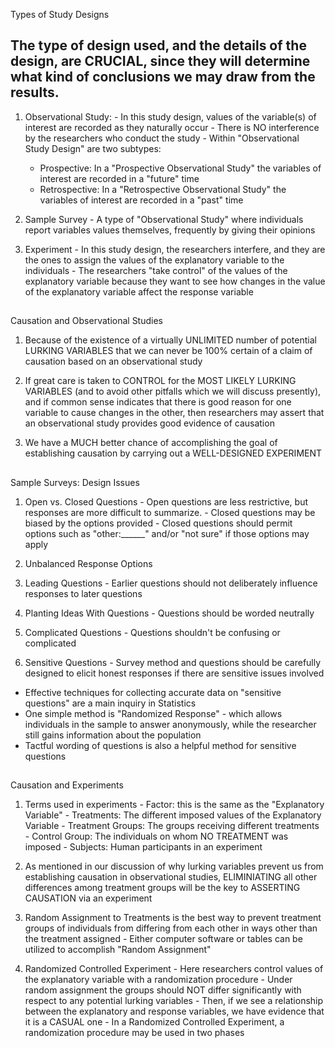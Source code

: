 <!-- Study Design Introduction --> 

Types of Study Designs

## The type of design used, and the details of the design, are CRUCIAL, since they will determine what kind of conclusions we may draw from the results. 

  1. Observational Study: 
    - In this study design, values of the variable(s) of interest are recorded as they naturally occur 
    - There is NO interference by the researchers who conduct the study 
    - Within "Observational Study Design" are two subtypes:
      - Prospective: In a "Prospective Observational Study" the variables of interest are recorded in a "future" time
      - Retrospective: In a "Retrospective Observational Study" the variables of interest are recorded in a "past" time 
      
  2. Sample Survey 
    - A type of "Observational Study" where individuals report variables values themselves, frequently by giving their opinions 
  
  3. Experiment
    - In this study design, the researchers interfere, and they are the ones to assign the values of the explanatory variable to the individuals 
    - The researchers "take control" of the values of the explanatory variable because they want to see how changes in the value of the explanatory variable affect the response variable
    
## ####################

Causation and Observational Studies 

  1. Because of the existence of a virtually UNLIMITED number of potential LURKING VARIABLES that we can never be 100% certain of a claim of causation based on an observational study
  
  2. If great care is taken to CONTROL for the MOST LIKELY LURKING VARIABLES (and to avoid other pitfalls which we will discuss presently), and if common sense indicates that there is good reason for one variable to cause changes in the other, then researchers may assert that an observational study provides good evidence of causation
  
  3. We have a MUCH better chance of accomplishing the goal of establishing causation by carrying out a WELL-DESIGNED EXPERIMENT 
  
## ########################

Sample Surveys: Design Issues

  1. Open vs. Closed Questions
    - Open questions are less restrictive, but responses are more difficult to summarize.
    - Closed questions may be biased by the options provided
    - Closed questions should permit options such as "other:______" and/or "not sure" if those options may apply
    
  2. Unbalanced Response Options
    
  3. Leading Questions
    - Earlier questions should not deliberately influence responses to later questions
    
  4. Planting Ideas With Questions
    - Questions should be worded neutrally

  5. Complicated Questions
    - Questions shouldn't be confusing or complicated
    
  6. Sensitive Questions
    - Survey method and questions should be carefully designed to elicit honest responses if there are sensitive issues involved
  
- Effective techniques for collecting accurate data on "sensitive questions" are a main inquiry in Statistics 
- One simple method is "Randomized Response" - which allows individuals in the sample to answer anonymously, while the researcher still gains information about the population 
- Tactful wording of questions is also a helpful method for sensitive questions 

## ###############################################

Causation and Experiments 

  1. Terms used in experiments
    - Factor: this is the same as the "Explanatory Variable" 
    - Treatments: The different imposed values of the Explanatory Variable
    - Treatment Groups: The groups receiving different treatments 
    - Control Group: The individuals on whom NO TREATMENT was imposed 
    - Subjects: Human participants in an experiment 
    
  2. As mentioned in our discussion of why lurking variables prevent us from establishing causation in observational studies, ELIMINIATING all other differences among treatment groups will be the key to ASSERTING CAUSATION via an experiment
  
  3. Random Assignment to Treatments is the best way to prevent treatment groups of individuals from differing from each other in ways other than the treatment assigned 
    - Either computer software or tables can be utilized to accomplish "Random Assignment" 
  
  4. Randomized Controlled Experiment 
    - Here researchers control values of the explanatory variable with a randomization procedure 
    - Under random assignment the groups should NOT differ significantly with respect to any potential lurking variables 
    - Then, if we see a relationship between the explanatory and response variables, we have evidence that it is a CASUAL one
    - In a Randomized Controlled Experiment, a randomization procedure may be used in two phases 

  
  
  
  
  
  
  
  
  
  
  
  
  
  
  
  
  
  
  
  
  
  
  
  
  
  
  
  
  
  
  
  
  
  
  

  
  
  
  
  
  
  
  
  
  